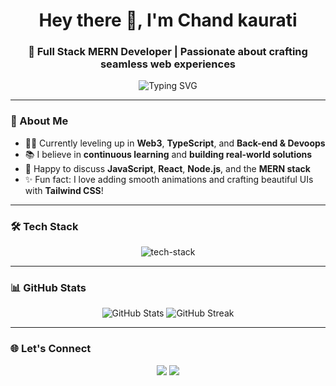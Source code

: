 <h1 align="center">Hey there 👋, I'm Chand kaurati </h1>
<h3 align="center">🚀 Full Stack MERN Developer | Passionate about crafting seamless web experiences</h3>

<p align="center">
  <img src="https://readme-typing-svg.herokuapp.com?font=Fira+Code&size=22&pause=1000&center=true&vCenter=true&width=435&lines=Full+Stack+MERN+Developer;React+%7C+Node.js+%7C+MongoDB+Enthusiast;Lifelong+Learner+%7C+Problem+Solver" alt="Typing SVG" />
</p>

---

### 🌱 About Me  
- 👨‍💻 Currently leveling up in **Web3**, **TypeScript**, and **Back-end & Devoops**  
- 📚 I believe in **continuous learning** and **building real-world solutions**  
- 💬 Happy to discuss **JavaScript**, **React**, **Node.js**, and the **MERN stack**  
- ✨ Fun fact: I love adding smooth animations and crafting beautiful UIs with **Tailwind CSS**!  

---

### 🛠️ Tech Stack
<p align="center">
  <img src="https://skillicons.dev/icons?i=js,ts,react,nodejs,express,mongodb,tailwind,redux,git,github,docker" alt="tech-stack" />
</p>

---

### 📊 GitHub Stats  
<p align="center">
  <img src="https://github-readme-stats.vercel.app/api?username=chandkaurati&show_icons=true&theme=tokyonight" alt="GitHub Stats" />
  <img src="https://github-readme-streak-stats.herokuapp.com/?user=your-github-username&theme=tokyonight" alt="GitHub Streak" />
</p>

---

### 🌐 Let's Connect  
<p align="center">
  <a href="https://www.linkedin.com/in/chand-kaurati-669082256?utm_source=share&utm_campaign=share_via&utm_content=profile&utm_medium=android_app" target="_blank"><img src="https://skillicons.dev/icons?i=linkedin" /></a>
  <a href="https://twitter.com/your-twitter" target="_blank"><img src="https://skillicons.dev/icons?i=twitter" /></a>
 